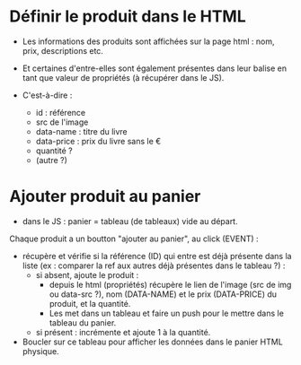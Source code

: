 # Définir le produit dans le HTML
- Les informations des produits sont affichées sur la page html : nom, prix, descriptions etc.
- Et certaines d'entre-elles sont également présentes dans leur balise en tant que valeur de propriétés (à récupérer dans le JS).

- C'est-à-dire :
	* id : référence
	* src de l'image
	* data-name : titre du livre
	* data-price : prix du livre sans le €
	* quantité ?
	* (autre ?) 

# Ajouter produit au panier
- dans le JS : panier = tableau (de tableaux) vide au départ.

Chaque produit a un boutton "ajouter au panier",  au click (EVENT) :
- récupère et vérifie si la référence (ID) qui entre est déjà présente dans la liste (ex : comparer la ref aux autres déjà présentes dans le tableau ?) : 
	* si absent, ajoute le produit :
		- depuis le html (propriétés) récupère le lien de l'image (src de img ou data-src ?), nom (DATA-NAME) et le prix (DATA-PRICE) du produit, et la quantité. 
		- Les met dans un tableau et faire un push pour le mettre dans le tableau du panier.
	* si présent : incrémente et ajoute 1 à la quantité.
- Boucler sur ce tableau pour afficher les données dans le panier HTML physique.